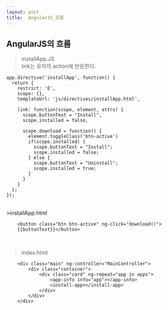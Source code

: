 ```yaml
---
layout: post
title:  AngularJS_흐름
---
```


## AngularJS의 흐름
>installApp.JS<br>
>link는 유저의 action에 반응한다.


	app.directive('installApp', function() {
	  return {
	    restrict: 'E',
	    scope: {},
	    templateUrl: 'js/directives/installApp.html',
    
	    link: function(scope, element, attrs) {
	      scope.buttonText = "Install",
	      scope.installed = false,
	
	      scope.download = function() {
	        element.toggleClass('btn-active')
	        if(scope.installed) {
	          scope.buttonText = "Install";
	          scope.installed = false;
	        } else {
	          scope.buttonText = "Uninstall";
	          scope.installed = true;
	        }
	      }
	    }
	  };
	});
<br>	
>installApp.html

		<button class="btn btn-active" ng-click="download()">
		{{buttonText}}</button>
		
<br>
		
>index.html

		<div class="main" ng-controller="MainController">
			<div class="container">
				<div class="card" ng-repeat="app in apps">
					<app-info info="app"></app-info>
					<install-app></install-app>
				</div>
			</div>
		</div>